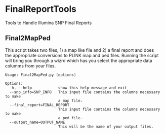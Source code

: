 FinalReportTools
================

Tools to Handle Illumina SNP Final Reports

Final2MapPed
------------

This script takes two files, 1) a map like file and 2) a final report 
and does the appropriate conversions to PLINK map and ped files. Running
the script will bring you through a wizrd which has you select the appropriate
data columms from your files.

```{bash}
Usage: Final2MapPed.py [options]

Options:
  -h, --help            show this help message and exit
  --snp_info=SNP_INFO   This input file contains the columns necessary to make
                        a map file.
  --final_report=FINAL_REPORT
                        This input file contains the columns necessary to make
                        a ped file.
  --output_name=OUTPUT_NAME
                        This will be the name of your output files.
```
